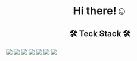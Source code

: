 <h1 p align="center">Hi there!☺️</p></h1>
<h2 p align="center">🛠 Teck Stack 🛠</p></h2>
<img src=https://img.shields.io/badge/html5-%23E34F26.svg?style=for-the-badge&logo=html5&logoColor=white/>
<img src=https://img.shields.io/badge/css3-%231572B6.svg?style=for-the-badge&logo=css3&logoColor=white/>
<img src=https://img.shields.io/badge/javascript-%23323330.svg?style=for-the-badge&logo=javascript&logoColor=%23F7DF1E/>
<img src=https://img.shields.io/badge/react-%2320232a.svg?style=for-the-badge&logo=react&logoColor=%2361DAFB/>
<img src=https://img.shields.io/badge/figma-%23F24E1E.svg?style=for-the-badge&logo=figma&logoColor=white/>
<img src=https://img.shields.io/badge/github-%23121011.svg?style=for-the-badge&logo=github&logoColor=white/>
<img src=https://img.shields.io/badge/git-%23F05033.svg?style=for-the-badge&logo=git&logoColor=white/>
